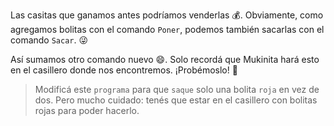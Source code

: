 <gs-toolbox toolbox-url="https://raw.githubusercontent.com/MumukiProject/mumuki-guia-gobstones-primeros-programas-kids/master/assets/toolbox_1553274591838.xml"></gs-toolbox>

Las casitas que ganamos antes podríamos venderlas :moneybag:. Obviamente, como agregamos bolitas con el comando `Poner`, podemos también sacarlas con el comando `Sacar`. :stuck_out_tongue_winking_eye:

Así sumamos otro comando nuevo :smile:. Solo recordá que Mukinita hará esto en el casillero donde nos encontremos. ¡Probémoslo! :muscle:

> Modificá este `programa` para que `saque` solo una bolita `roja` en vez de dos. Pero mucho cuidado: tenés que estar en el casillero con bolitas rojas para poder hacerlo. 